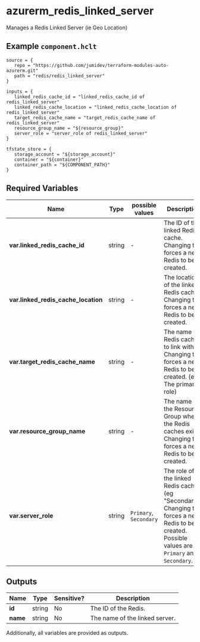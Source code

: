 # azurerm_redis_linked_server

Manages a Redis Linked Server (ie Geo Location)

## Example `component.hclt`

```hcl
source = {
   repo = "https://github.com/jumidev/terraform-modules-auto-azurerm.git" 
   path = "redis/redis_linked_server" 
}

inputs = {
   linked_redis_cache_id = "linked_redis_cache_id of redis_linked_server" 
   linked_redis_cache_location = "linked_redis_cache_location of redis_linked_server" 
   target_redis_cache_name = "target_redis_cache_name of redis_linked_server" 
   resource_group_name = "${resource_group}" 
   server_role = "server_role of redis_linked_server" 
}

tfstate_store = {
   storage_account = "${storage_account}" 
   container = "${container}" 
   container_path = "${COMPONENT_PATH}" 
}

```

## Required Variables

| Name | Type |  possible values |  Description |
| ---- | --------- |  ----------- | ----------- |
| **var.linked_redis_cache_id** | string |  -  |  The ID of the linked Redis cache. Changing this forces a new Redis to be created. | 
| **var.linked_redis_cache_location** | string |  -  |  The location of the linked Redis cache. Changing this forces a new Redis to be created. | 
| **var.target_redis_cache_name** | string |  -  |  The name of Redis cache to link with. Changing this forces a new Redis to be created. (eg The primary role) | 
| **var.resource_group_name** | string |  -  |  The name of the Resource Group where the Redis caches exists. Changing this forces a new Redis to be created. | 
| **var.server_role** | string |  `Primary`, `Secondary`  |  The role of the linked Redis cache (eg "Secondary"). Changing this forces a new Redis to be created. Possible values are `Primary` and `Secondary`. | 



## Outputs

| Name | Type | Sensitive? | Description |
| ---- | ---- | --------- | --------- |
| **id** | string | No  | The ID of the Redis. | 
| **name** | string | No  | The name of the linked server. | 

Additionally, all variables are provided as outputs.
